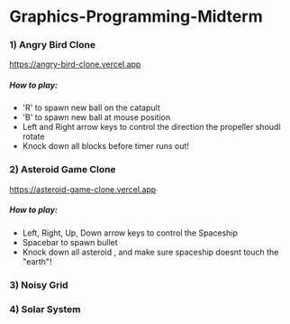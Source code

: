 # Graphics-Programming-Midterm

### 1) Angry Bird Clone
https://angry-bird-clone.vercel.app

##### How to play:
* 'R' to spawn new ball on the catapult
* 'B' to spawn new ball at mouse position
* Left and Right arrow keys to control the direction the propeller shoudl rotate
* Knock down all blocks before timer runs out!


### 2) Asteroid Game Clone
https://asteroid-game-clone.vercel.app

##### How to play:
* Left, Right, Up, Down arrow keys to control the Spaceship
* Spacebar to spawn bullet
* Knock down all asteroid , and make sure spaceship doesnt touch the "earth"!


### 3) Noisy Grid



### 4) Solar System
